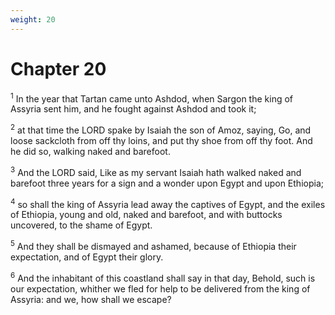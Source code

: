 ```yaml
---
weight: 20
---
```


# Chapter 20

<sup>1</sup> In the year that Tartan came unto Ashdod, when Sargon the king of Assyria sent him, and he fought against Ashdod and took it; 

<sup>2</sup> at that time the LORD spake by Isaiah the son of Amoz, saying, Go, and loose sackcloth from off thy loins, and put thy shoe from off thy foot. And he did so, walking naked and barefoot. 

<sup>3</sup> And the LORD said, Like as my servant Isaiah hath walked naked and barefoot three years for a sign and a wonder upon Egypt and upon Ethiopia; 

<sup>4</sup> so shall the king of Assyria lead away the captives of Egypt, and the exiles of Ethiopia, young and old, naked and barefoot, and with buttocks uncovered, to the shame of Egypt. 

<sup>5</sup> And they shall be dismayed and ashamed, because of Ethiopia their expectation, and of Egypt their glory. 

<sup>6</sup> And the inhabitant of this coastland shall say in that day, Behold, such is our expectation, whither we fled for help to be delivered from the king of Assyria: and we, how shall we escape? 


